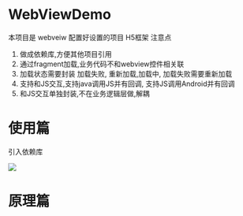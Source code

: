 # WebViewDemo

本项目是 webveiw 配置好设置的项目  H5框架  注意点

1. 做成依赖库,方便其他项目引用
2. 通过fragment加载,业务代码不和webview控件相关联
3. 加载状态需要封装 加载失败, 重新加载,加载中, 加载失败需要重新加载
4. 支持和JS交互,支持java调用JS并有回调, 支持JS调用Android并有回调
5. 和JS交互单独封装,不在业务逻辑层做,解耦

#  使用篇

引入依赖库

[![](https://jitpack.io/v/liudao01/WebViewDemo.svg)](https://jitpack.io/#liudao01/WebViewDemo)



#  原理篇
